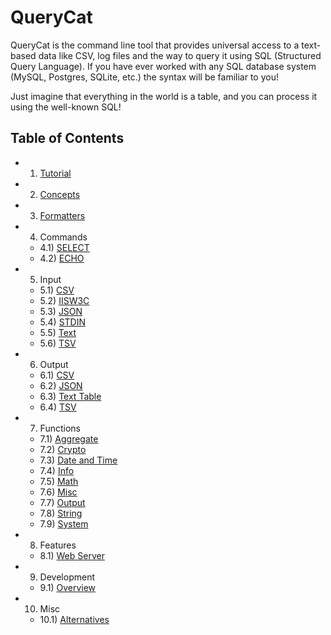 # QueryCat

QueryCat is the command line tool that provides universal access to a text-based data like CSV, log files and the way to query it using SQL (Structured Query Language). If you have ever worked with any SQL database system (MySQL, Postgres, SQLite, etc.) the syntax will be familiar to you!

Just imagine that everything in the world is a table, and you can process it using the well-known SQL!

## Table of Contents

- 1) [Tutorial](tutorial)
- 2) [Concepts](concepts)
- 3) [Formatters](formatters)
- 4) Commands
    - 4.1) [SELECT](commands/select)
    - 4.2) [ECHO](commands/echo)
- 5) Input
    - 5.1) [CSV](input/csv)
    - 5.2) [IISW3C](input/iisw3c)
    - 5.3) [JSON](input/json)
    - 5.4) [STDIN](input/stdin)
    - 5.5) [Text](input/text-line)
    - 5.6) [TSV](output/tsv)
- 6) Output
    - 6.1) [CSV](output/csv)
    - 6.2) [JSON](output/json)
    - 6.3) [Text Table](output/text-table)
    - 6.4) [TSV](output/tsv)
- 7) Functions
    - 7.1) [Aggregate](functions/aggregate)
    - 7.2) [Crypto](functions/crypto)
    - 7.3) [Date and Time](functions/datetime)
    - 7.4) [Info](functions/info)
    - 7.5) [Math](functions/math)
    - 7.6) [Misc](functions/misc)
    - 7.7) [Output](functions/output)
    - 7.8) [String](functions/string)
    - 7.9) [System](functions/system)
- 8) Features
    - 8.1) [Web Server](features/web-server)
- 9) Development
    - 9.1) [Overview](development/overview)
- 10) Misc
    - 10.1) [Alternatives](misc/alternative-tools)
